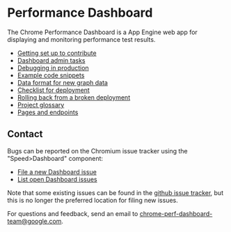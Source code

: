 # Performance Dashboard

The Chrome Performance Dashboard is a App Engine web app for displaying
and monitoring performance test results.

 - [Getting set up to contribute](/dashboard/docs/getting-set-up.md)
 - [Dashboard admin tasks](/dashboard/docs/admin-tasks.md)
 - [Debugging in production](/dashboard/docs/cloud-debugger.md)
 - [Example code snippets](/dashboard/docs/code-snippets.md)
 - [Data format for new graph data](/dashboard/docs/data-format.md)
 - [Checklist for deployment](/dashboard/docs/deploy-checklist.md)
 - [Rolling back from a broken deployment](/dashboard/docs/rollback.md)
 - [Project glossary](/dashboard/docs/glossary.md)
 - [Pages and endpoints](/dashboard/docs/pages-and-endpoints.md)

## Contact

Bugs can be reported on the Chromium issue tracker using the
"Speed>Dashboard" component:

 - [File a new Dashboard issue](https://bugs.chromium.org/p/chromium/issues/entry?description=Describe+the+problem:&components=Speed%3EDashboard&summary=[chromeperf]+)
 - [List open Dashboard issues](https://bugs.chromium.org/p/chromium/issues/list?q=component%3ASpeed%3EDashboard)

Note that some existing issues can be found in the [github issue
tracker](https://github.com/catapult-project/catapult/issues), but
this is no longer the preferred location for filing new issues.

For questions and feedback, send an email to
chrome-perf-dashboard-team@google.com.
